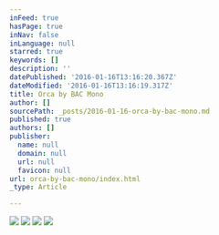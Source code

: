 ```yaml
---
inFeed: true
hasPage: true
inNav: false
inLanguage: null
starred: true
keywords: []
description: ''
datePublished: '2016-01-16T13:16:20.367Z'
dateModified: '2016-01-16T13:16:19.317Z'
title: Orca by BAC Mono
author: []
sourcePath: _posts/2016-01-16-orca-by-bac-mono.md
published: true
authors: []
publisher:
  name: null
  domain: null
  url: null
  favicon: null
url: orca-by-bac-mono/index.html
_type: Article

---
```

![](https://the-grid-user-content.s3-us-west-2.amazonaws.com/18cec195-dd36-4a71-8069-95a968afdaa5.jpg)
![](https://the-grid-user-content.s3-us-west-2.amazonaws.com/1008aa39-6dc5-47bd-95d9-bef0aa53b8d0.jpg)
![](https://the-grid-user-content.s3-us-west-2.amazonaws.com/b5c146c3-4446-466c-8c06-974126ce9f7b.jpg)
![](https://the-grid-user-content.s3-us-west-2.amazonaws.com/77d9cff3-84f2-4641-bf4e-584582ad5fee.jpg)